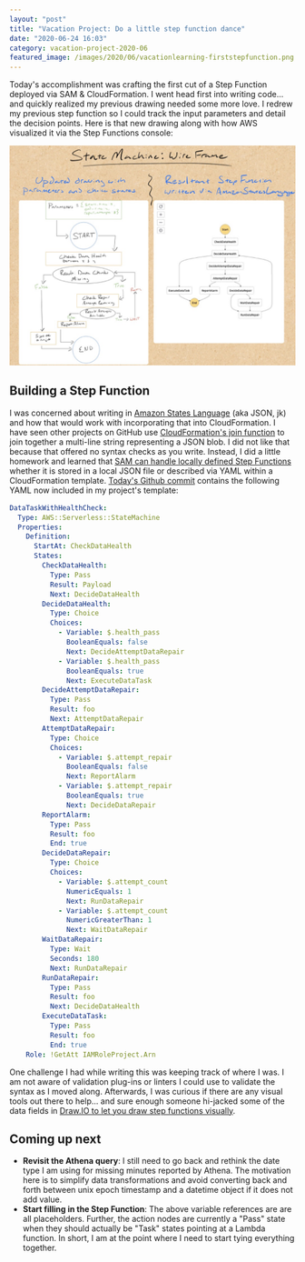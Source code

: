 ```yaml
---
layout: "post"
title: "Vacation Project: Do a little step function dance"
date: "2020-06-24 16:03"
category: vacation-project-2020-06
featured_image: /images/2020/06/vacationlearning-firststepfunction.png
---
```


Today's accomplishment was crafting the first cut of a Step Function deployed via SAM & CloudFormation.  I went head first into writing code... and quickly realized my previous drawing needed some more love.  I redrew my previous step function so I could track the input parameters and detail the decision points.  Here is that new drawing along with how AWS visualized it via the Step Functions console:

![vacationlearning-firststepfunction](../../images/2020/06/vacationlearning-firststepfunction.png)

## Building a Step Function
I was concerned about writing in [Amazon States Language](https://docs.aws.amazon.com/step-functions/latest/dg/concepts-amazon-states-language.html) (aka JSON, jk) and how that would work with incorporating that into CloudFormation.  I have seen other projects on GitHub use [CloudFormation's join function](https://docs.aws.amazon.com/AWSCloudFormation/latest/UserGuide/intrinsic-function-reference-join.html) to join together a multi-line string representing a JSON blob.  I did not like that because that offered no syntax checks as you write.  Instead, I did a little homework and learned that [SAM can handle locally defined Step Functions](https://aws.amazon.com/about-aws/whats-new/2020/05/aws-sam-adds-support-for-aws-step-functions/) whether it is stored in a local JSON file or described via YAML within a CloudFormation template.  [Today's Github commit](https://github.com/kzbigboss/2020-06-vacation-learning/commit/bc9cefb6b8a6d1f56236624a832d3193f125f239) contains the following YAML now included in my project's template:

```yaml
DataTaskWithHealthCheck:
  Type: AWS::Serverless::StateMachine
  Properties:
    Definition:
      StartAt: CheckDataHealth
      States:
        CheckDataHealth:
          Type: Pass
          Result: Payload
          Next: DecideDataHealth
        DecideDataHealth:
          Type: Choice
          Choices:
            - Variable: $.health_pass
              BooleanEquals: false
              Next: DecideAttemptDataRepair
            - Variable: $.health_pass
              BooleanEquals: true
              Next: ExecuteDataTask
        DecideAttemptDataRepair:
          Type: Pass
          Result: foo
          Next: AttemptDataRepair
        AttemptDataRepair:
          Type: Choice
          Choices:
            - Variable: $.attempt_repair
              BooleanEquals: false
              Next: ReportAlarm
            - Variable: $.attempt_repair
              BooleanEquals: true
              Next: DecideDataRepair
        ReportAlarm:
          Type: Pass
          Result: foo
          End: true
        DecideDataRepair:
          Type: Choice
          Choices:
            - Variable: $.attempt_count
              NumericEquals: 1
              Next: RunDataRepair
            - Variable: $.attempt_count
              NumericGreaterThan: 1
              Next: WaitDataRepair
        WaitDataRepair:
          Type: Wait
          Seconds: 180
          Next: RunDataRepair
        RunDataRepair:
          Type: Pass
          Result: foo
          Next: DecideDataHealth
        ExecuteDataTask:
          Type: Pass
          Result: foo
          End: true
    Role: !GetAtt IAMRoleProject.Arn
```

One challenge I had while writing this was keeping track of where I was.  I am not aware of validation plug-ins or linters I could use to validate the syntax as I moved along.  Afterwards, I was curious if there are any visual tools out there to help... and sure enough someone hi-jacked some of the data fields in [Draw.IO to let you draw step functions visually](https://github.com/sakazuki/step-functions-draw.io).

## Coming up next
- **Revisit the Athena query**: I still need to go back and rethink the date type I am using for missing minutes reported by Athena.  The motivation here is to simplify data transformations and avoid converting back and forth between unix epoch timestamp and a datetime object if it does not add value.
- **Start filling in the Step Function**: The above variable references are are all placeholders.  Further, the action nodes are currently a "Pass" state when they should actually be "Task" states pointing at a Lambda function.  In short, I am at the point where I need to start tying everything together.
